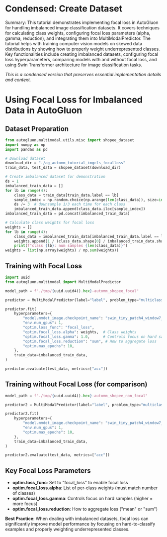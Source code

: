 # Condensed: Create Dataset

Summary: This tutorial demonstrates implementing focal loss in AutoGluon for handling imbalanced image classification datasets. It covers techniques for calculating class weights, configuring focal loss parameters (alpha, gamma, reduction), and integrating them into MultiModalPredictor. The tutorial helps with training computer vision models on skewed data distributions by showing how to properly weight underrepresented classes. Key functionalities include creating imbalanced datasets, configuring focal loss hyperparameters, comparing models with and without focal loss, and using Swin Transformer architecture for image classification tasks.

*This is a condensed version that preserves essential implementation details and context.*

# Using Focal Loss for Imbalanced Data in AutoGluon

## Dataset Preparation

```python
from autogluon.multimodal.utils.misc import shopee_dataset
import numpy as np
import pandas as pd

# Download dataset
download_dir = "./ag_automm_tutorial_imgcls_focalloss"
train_data, test_data = shopee_dataset(download_dir)

# Create imbalanced dataset for demonstration
ds = 1
imbalanced_train_data = []
for lb in range(4):
    class_data = train_data[train_data.label == lb]
    sample_index = np.random.choice(np.arange(len(class_data)), size=int(len(class_data) * ds), replace=False)
    ds /= 3  # downsample 1/3 each time for each class
    imbalanced_train_data.append(class_data.iloc[sample_index])
imbalanced_train_data = pd.concat(imbalanced_train_data)

# Calculate class weights for focal loss
weights = []
for lb in range(4):
    class_data = imbalanced_train_data[imbalanced_train_data.label == lb]
    weights.append(1 / (class_data.shape[0] / imbalanced_train_data.shape[0]))
    print(f"class {lb}: num samples {len(class_data)}")
weights = list(np.array(weights) / np.sum(weights))
```

## Training with Focal Loss

```python
import uuid
from autogluon.multimodal import MultiModalPredictor

model_path = f"./tmp/{uuid.uuid4().hex}-automm_shopee_focal"

predictor = MultiModalPredictor(label="label", problem_type="multiclass", path=model_path)

predictor.fit(
    hyperparameters={
        "model.mmdet_image.checkpoint_name": "swin_tiny_patch4_window7_224",
        "env.num_gpus": 1,
        "optim.loss_func": "focal_loss",
        "optim.focal_loss.alpha": weights,  # Class weights
        "optim.focal_loss.gamma": 1.0,      # Controls focus on hard samples
        "optim.focal_loss.reduction": "sum", # How to aggregate loss
        "optim.max_epochs": 10,
    },
    train_data=imbalanced_train_data,
) 

predictor.evaluate(test_data, metrics=["acc"])
```

## Training without Focal Loss (for comparison)

```python
model_path = f"./tmp/{uuid.uuid4().hex}-automm_shopee_non_focal"

predictor2 = MultiModalPredictor(label="label", problem_type="multiclass", path=model_path)

predictor2.fit(
    hyperparameters={
        "model.mmdet_image.checkpoint_name": "swin_tiny_patch4_window7_224",
        "env.num_gpus": 1,
        "optim.max_epochs": 10,
    },
    train_data=imbalanced_train_data,
)

predictor2.evaluate(test_data, metrics=["acc"])
```

## Key Focal Loss Parameters

- **optim.loss_func**: Set to "focal_loss" to enable focal loss
- **optim.focal_loss.alpha**: List of per-class weights (must match number of classes)
- **optim.focal_loss.gamma**: Controls focus on hard samples (higher = more focus)
- **optim.focal_loss.reduction**: How to aggregate loss ("mean" or "sum")

**Best Practice**: When dealing with imbalanced datasets, focal loss can significantly improve model performance by focusing on hard-to-classify examples and properly weighting underrepresented classes.
